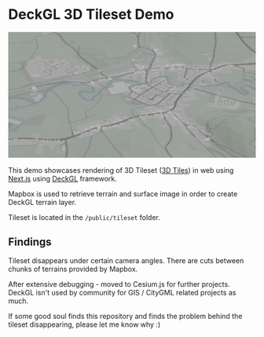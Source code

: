 # DeckGL 3D Tileset Demo

![DeckGL 3D Tileset showcase](./docs/media/showcase.png)

This demo showcases rendering of 3D Tileset ([3D Tiles](https://www.ogc.org/standard/3dtiles/)) in web using [Next.js](https://nextjs.org/) using [DeckGL](https://deck.gl/) framework.

Mapbox is used to retrieve terrain and surface image in order to create DeckGL terrain layer.

Tileset is located in the `/public/tileset` folder.

## Findings

Tileset disappears under certain camera angles. There are cuts between chunks of terrains provided by Mapbox.

After extensive debugging - moved to Cesium.js for further projects. DeckGL isn't used by community for GIS / CityGML related projects as much.

If some good soul finds this repository and finds the problem behind the tileset disappearing, please let me know why :)
